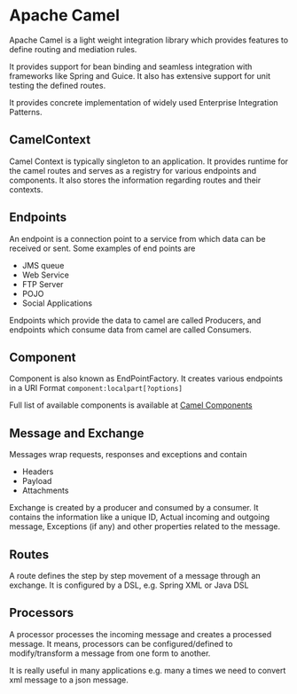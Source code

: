 Apache Camel
============
Apache Camel is a light weight integration library which provides features to define routing and mediation rules.
 
It provides support for bean binding and seamless integration with frameworks like Spring and Guice. It also has extensive support for unit testing the defined routes.

It provides concrete implementation of widely used Enterprise Integration Patterns.

CamelContext
------------
Camel Context is typically singleton to an application. It provides runtime for the camel routes and serves as a registry for various endpoints and components. It also stores the information regarding routes and their contexts.

Endpoints
---------
An endpoint is a connection point to a service from which data can be received or sent. Some examples of end points are
* JMS queue
* Web Service
* FTP Server
* POJO
* Social Applications

Endpoints which provide the data to camel are called Producers, and endpoints which consume data from camel are called Consumers.

Component
---------
Component is also known as EndPointFactory. It creates various endpoints in a URI Format
`component:localpart[?options]`

Full list of available components is available at [Camel Components](http://camel.apache.org/components)


Message and Exchange
--------------------
Messages wrap requests, responses and exceptions and contain
* Headers
* Payload
* Attachments

Exchange is created by a producer and consumed by a consumer. It contains the information like a unique ID, Actual incoming and outgoing message, Exceptions (if any) and other properties related to the message.

Routes
------
A route defines the step by step movement of a message through an exchange. It is configured by a DSL, e.g. Spring XML or Java DSL

Processors
----------
A processor processes the incoming message and creates a processed message. It means, processors can be configured/defined to modify/transform a message from one form to another.

It is really useful in many applications e.g. many a times we need to convert xml message to a json message.
